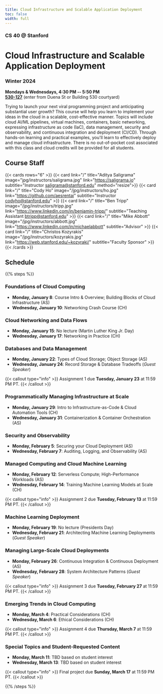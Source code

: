 ```yaml
---
title: Cloud Infrastructure and Scalable Application Deployment
toc: false
width: full
---
```


### CS 40 @ Stanford

# Cloud Infrastructure and Scalable Application Deployment

### Winter 2024

**Mondays & Wednesdays, 4:30 PM -- 5:50 PM** \
**[530-127](https://campus-map.stanford.edu/?srch=530-127)** (enter from Duena St or Building 530 courtyard)

Trying to launch your next viral programming project and anticipating substantial user growth? This course will help you learn to implement your ideas in the cloud in a scalable, cost-effective manner. Topics will include cloud AI/ML pipelines, virtual machines, containers, basic networking, expressing infrastructure as code (IaC), data management, security and observability, and continuous integration and deployment (CI/CD). Through hands-on learning and practical examples, you'll learn to effectively deploy and manage cloud infrastructure. There is no out-of-pocket cost associated with this class and cloud credits will be provided for all students.

## Course Staff

{{< cards rows="6" >}}
  {{< card link="/" title="Aditya Saligrama" image="jpg/instructors/saligrama.jpg" link="https://saligrama.io" subtitle="Instructor&#10;saligrama@stanford.edu" method="resize">}}
  {{< card link="/" title="Cody Ho" image="/jpg/instructors/ho.jpg" link="https://github.com/aesrentai" subtitle="Instructor&#10;codyho@stanford.edu" >}}
  {{< card link="/" title="Ben Tripp" image="/jpg/instructors/tripp.jpg" link="https://www.linkedin.com/in/benjamin-tripp/" subtitle="Teaching Assistant&#10;btripp@stanford.edu" >}}
  {{< card link="/" title="Mike Abbott" image="/jpg/instructors/abbott.jpg" link="https://www.linkedin.com/in/michaelabbott" subtitle="Advisor" >}}
  {{< card link="/" title="Christos Kozyrakis" image="/jpg/instructors/kozyrakis.jpg" link="https://web.stanford.edu/~kozyraki/" subtitle="Faculty Sponsor" >}}
{{< /cards >}}

## Schedule

{{% steps %}}

### Foundations of Cloud Computing

* **Monday, January 8**: Course Intro & Overview; Building Blocks of Cloud Infrastructure (AS)
* **Wednesday, January 10**: Networking Crash Course (CH)

### Cloud Networking and Data Flows

* **Monday, January 15**: No lecture (Martin Luther King Jr. Day)
* **Wednesday, January 17**: Networking in Practice (CH)

### Databases and Data Management 

* **Monday, January 22**: Types of Cloud Storage; Object Storage (AS)
* **Wednesday, January 24**: Record Storage & Database Tradeoffs (*Guest Speaker*)


{{< callout type="info" >}}
  Assignment 1 due **Tuesday, January 23** at 11:59 PM PT.
{{< /callout >}}

### Programmatically Managing Infrastructure at Scale

* **Monday, January 29**: Intro to Infrastructure-as-Code & Cloud Automation Tools (CH)
* **Wednesday, January 31**: Containerization & Container Orchestration (AS)

### Security and Observability

* **Monday, February 5**: Securing your Cloud Deployment (AS)
* **Wednesday, February 7**: Auditing, Logging, and Observability (AS)

### Managed Computing and Cloud Machine Learning

* **Monday, February 12**: Serverless Compute; High-Performance Workloads (AS)
* **Wednesday, February 14**: Training Machine Learning Models at Scale (CH)

{{< callout type="info" >}}
  Assignment 2 due **Tuesday, February 13** at 11:59 PM PT.
{{< /callout >}}

### Machine Learning Deployment

* **Monday, February 19**: No lecture (Presidents Day)
* **Wednesday, February 21**: Architecting Machine Learning Deployments (*Guest Speaker*)

### Managing Large-Scale Cloud Deployments

* **Monday, February 26**: Continuous Integration & Continuous Deployment (AS)
* **Wednesday, February 28**: System Architecture Patterns (*Guest Speaker*)

{{< callout type="info" >}}
  Assignment 3 due **Tuesday, February 27** at 11:59 PM PT.
{{< /callout >}}

### Emerging Trends in Cloud Computing

* **Monday, March 4**: Practical Considerations (CH)
* **Wednesday, March 6**: Ethical Considerations (CH)

{{< callout type="info" >}}
  Assignment 4 due **Thursday, March 7** at 11:59 PM PT.
{{< /callout >}}

### Special Topics and Student-Requested Content

* **Monday, March 11**: TBD based on student interest
* **Wednesday, March 13**: TBD based on student interest

{{< callout type="info" >}}
  Final project due **Sunday, March 17** at 11:59 PM PT.
{{< /callout >}}

{{% /steps %}}
